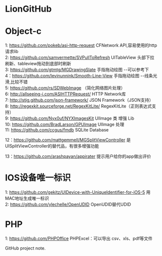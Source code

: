 LionGitHub
==========

Object-c
==========
1: https://github.com/pokeb/asi-http-request CFNetwork API,容易使用的http请求lib    
2: https://github.com/samvermette/SVPullToRefresh UITableView 头部下拉刷新、tableview拖动到底部时刷新    
3: https://github.com/gtmtg/MGDrawingSlate          手指拖动绘图 --可以参考下    
4：https://github.com/levinunnink/Smooth-Line-View  手指拖动绘图 --线条光滑,比较不错    
5: https://github.com/rs/SDWebImage （简化网络图片处理）    
6: http://allseeing-i.com/ASIHTTPRequest/ HTTP Network库    
7: http://stig.github.com/json-framework/ JSON Framework（JSON支持）    
8: http://regexkit.sourceforge.net/RegexKitLite/  RegexKitLite（正则表达式支持）  
9: https://github.com/Nyx0uf/NYXImagesKit       UIImage 类 增强 Lib     
10: https://github.com/BradLarson/GPUImage      UIImage 处理      
11: https://github.com/ccgus/fmdb      SQLite Database      
      
12：https://github.com/mattgemmell/MGSplitViewController  是UISplitViewController的替代品，有很多增强功能      

13：https://github.com/arashpayan/appirater 提示用户给你的app做出评价

IOS设备唯一标识
==========
1: https://github.com/gekitz/UIDevice-with-UniqueIdentifier-for-iOS-5   用MAC地址生成唯一标识         
2: https://github.com/ylechelle/OpenUDID   OpenUDID替代UDID     
   
   
PHP
==========        
1: https://github.com/PHPOffice    PHPExcel：可以导出 csv、xls、pdf等文件         
   
   
GitHub project note.